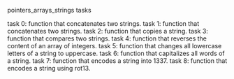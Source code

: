 pointers_arrays_strings tasks

task 0: function that concatenates two strings.
task 1: function that concatenates two strings.
task 2: function that copies a string.
task 3: function that compares two strings.
task 4: function that reverses the content of an array of integers.
task 5: function that changes all lowercase letters of a string to uppercase.
task 6: function that capitalizes all words of a string.
task 7: function that encodes a string into 1337.
task 8: function that encodes a string using rot13.


